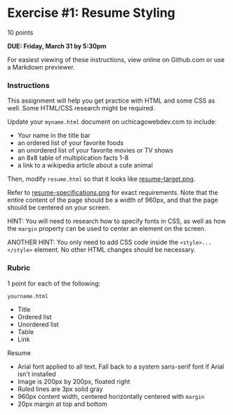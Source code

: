 # Exercise #1: Resume Styling

10 points

**DUE: Friday, March 31 by 5:30pm**

For easiest viewing of these instructions, view online on Github.com or use a Markdown previewer.

### Instructions

This assignment will help you get practice with HTML and
some CSS as well.  Some HTML/CSS research might be required.

Update your `myname.html` document on uchicagowebdev.com to include:
- Your name in the title bar
- an ordered list of your favorite foods
- an unordered list of your favorite movies or TV shows
- an 8x8 table of multiplication facts 1-8
- a link to a wikipedia article about a cute animal

Then, modify `resume.html` so that it looks like [resume-target.png](resume-target.png).

Refer to [resume-specifications.png](resume-specifications.png) for exact requirements.  Note 
that the entire content of the page should be a width of 960px, and that the page should be 
centered on your screen.

HINT: You will need to research how to specify fonts in CSS, as well as how the `margin`
property can be used to center an element on the screen.

ANOTHER HINT: You only need to add CSS code inside the `<style>...</style>` element.  No other HTML
changes should be necessary.

### Rubric

1 point for each of the following:

`yourname.html`
- Title
- Ordered list
- Unordered list
- Table
- Link

Resume
- Arial font applied to all text. Fall back to a system sans-serif font if Arial isn't installed
- Image is 200px by 200px, floated right
- Ruled lines are 3px solid gray
- 960px content width, centered horizontally centered with `margin`
- 20px margin at top and bottom
